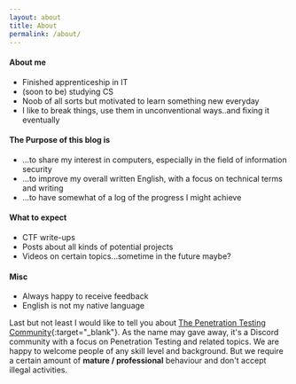 ```yaml
---
layout: about
title: About
permalink: /about/
---
```

#### About me
* Finished apprenticeship in IT
* (soon to be) studying CS
* Noob of all sorts but motivated to learn something new everyday
* I like to break things, use them in unconventional ways..and fixing it eventually



#### The Purpose of this blog is
* ...to share my interest in computers, especially in the field of information security
* ...to improve my overall written English, with a focus on technical terms and writing
* ...to have somewhat of a log of the progress I might achieve


#### What to expect
* CTF write-ups
* Posts about all kinds of potential projects
* Videos on certain topics...sometime in the future maybe?


#### Misc
* Always happy to receive feedback
* English is not my native language


Last but not least I would like to tell you about [The Penetration Testing Community<i class="fa fa-external-link"></i>](https://discord.gg/sNsCSqZ){:target="_blank"}.
As the name may gave away, it's a Discord community with a focus on Penetration Testing and related topics. We are happy to welcome people of any skill level and background. But we require a certain amount of **mature / professional** behaviour and don't accept illegal activities.
